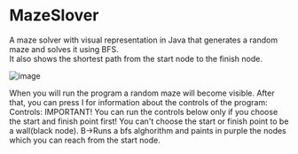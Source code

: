 # MazeSlover
A maze solver with visual representation in Java that generates a random maze and solves it using BFS.<br />
It also shows the shortest path from the start node to the finish node. 


![image](https://github.com/antonio03311salajan/MazeSlover/assets/112022895/8644e6de-4e66-4ff1-b839-4486e39c2f0d)

When you will run the program a random maze will become visible. After that, you can press I for information about the controls of the program:
Controls:
IMPORTANT! You can run the controls below only if you choose the start and finish point first! You can't choose the start or finish point to be a wall(black node).
B->Runs a bfs alghorithm and paints in purple the nodes which you can reach from the start node.

